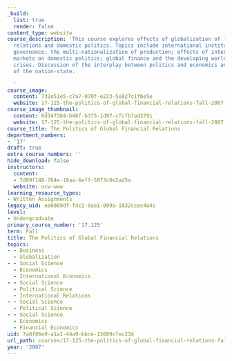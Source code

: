```yaml
---
_build:
  list: true
  render: false
content_type: website
course_description: 'This course explores effects of globalization of finance on international
  relations and domestic politics. Topics include international institutions and global
  governance; the multi-nationalization of production; effects of international capital
  markets on domestic politics; global finance and the developing world; and financial
  crises. Discussion of the interplay between politics and economics and the future
  of the nation-state.

  '
course_image:
  content: 732e51e5-c7a7-070f-e223-5e827c1fbe5e
  website: 17-125-the-politics-of-global-financial-relations-fall-2007
course_image_thumbnail:
  content: 6d347384-b46f-b3f5-1d97-cfcfb7ad3791
  website: 17-125-the-politics-of-global-financial-relations-fall-2007
course_title: The Politics of Global Financial Relations
department_numbers:
- '17'
draft: true
extra_course_numbers: ''
hide_download: false
instructors:
  content:
  - 7d89f140-764e-18aa-6eff-5873c0e2ad5a
  website: ocw-www
learning_resource_types:
- Written Assignments
legacy_uid: ee6089df-f4c2-9ae1-099a-1832ccec4e4c
level:
- Undergraduate
primary_course_number: '17.125'
term: Fall
title: The Politics of Global Financial Relations
topics:
- - Business
  - Globalization
- - Social Science
  - Economics
  - International Economics
- - Social Science
  - Political Science
  - International Relations
- - Social Science
  - Political Science
- - Social Science
  - Economics
  - Financial Economics
uid: 7a8f06e9-a1a1-44a9-bbce-13609cfec23d
url_path: courses/17-125-the-politics-of-global-financial-relations-fall-2007
year: '2007'
---
```


